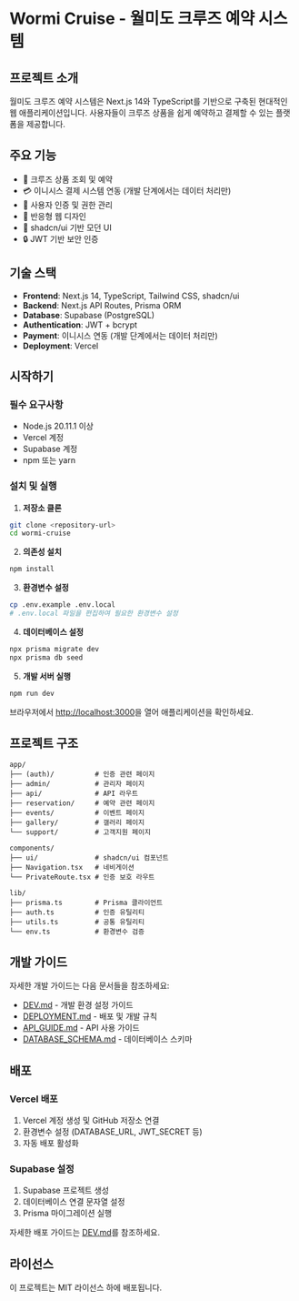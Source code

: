 # Wormi Cruise - 월미도 크루즈 예약 시스템

## 프로젝트 소개
월미도 크루즈 예약 시스템은 Next.js 14와 TypeScript를 기반으로 구축된 현대적인 웹 애플리케이션입니다. 사용자들이 크루즈 상품을 쉽게 예약하고 결제할 수 있는 플랫폼을 제공합니다.

## 주요 기능
- 🚢 크루즈 상품 조회 및 예약
- 💳 이니시스 결제 시스템 연동 (개발 단계에서는 데이터 처리만)
- 🔐 사용자 인증 및 권한 관리
- 📱 반응형 웹 디자인
- 🎨 shadcn/ui 기반 모던 UI
- 🔒 JWT 기반 보안 인증

## 기술 스택
- **Frontend**: Next.js 14, TypeScript, Tailwind CSS, shadcn/ui
- **Backend**: Next.js API Routes, Prisma ORM
- **Database**: Supabase (PostgreSQL)
- **Authentication**: JWT + bcrypt
- **Payment**: 이니시스 연동 (개발 단계에서는 데이터 처리만)
- **Deployment**: Vercel

## 시작하기

### 필수 요구사항
- Node.js 20.11.1 이상
- Vercel 계정
- Supabase 계정
- npm 또는 yarn

### 설치 및 실행

1. **저장소 클론**
```bash
git clone <repository-url>
cd wormi-cruise
```

2. **의존성 설치**
```bash
npm install
```

3. **환경변수 설정**
```bash
cp .env.example .env.local
# .env.local 파일을 편집하여 필요한 환경변수 설정
```

4. **데이터베이스 설정**
```bash
npx prisma migrate dev
npx prisma db seed
```

5. **개발 서버 실행**
```bash
npm run dev
```

브라우저에서 [http://localhost:3000](http://localhost:3000)을 열어 애플리케이션을 확인하세요.

## 프로젝트 구조
```
app/
├── (auth)/          # 인증 관련 페이지
├── admin/           # 관리자 페이지
├── api/             # API 라우트
├── reservation/     # 예약 관련 페이지
├── events/          # 이벤트 페이지
├── gallery/         # 갤러리 페이지
└── support/         # 고객지원 페이지

components/
├── ui/              # shadcn/ui 컴포넌트
├── Navigation.tsx   # 네비게이션
└── PrivateRoute.tsx # 인증 보호 라우트

lib/
├── prisma.ts        # Prisma 클라이언트
├── auth.ts          # 인증 유틸리티
├── utils.ts         # 공통 유틸리티
└── env.ts           # 환경변수 검증
```

## 개발 가이드
자세한 개발 가이드는 다음 문서들을 참조하세요:
- [DEV.md](./DEV.md) - 개발 환경 설정 가이드
- [DEPLOYMENT.md](./DEPLOYMENT.md) - 배포 및 개발 규칙
- [API_GUIDE.md](./API_GUIDE.md) - API 사용 가이드
- [DATABASE_SCHEMA.md](./DATABASE_SCHEMA.md) - 데이터베이스 스키마

## 배포

### Vercel 배포
1. Vercel 계정 생성 및 GitHub 저장소 연결
2. 환경변수 설정 (DATABASE_URL, JWT_SECRET 등)
3. 자동 배포 활성화

### Supabase 설정
1. Supabase 프로젝트 생성
2. 데이터베이스 연결 문자열 설정
3. Prisma 마이그레이션 실행

자세한 배포 가이드는 [DEV.md](./DEV.md)를 참조하세요.

## 라이선스
이 프로젝트는 MIT 라이선스 하에 배포됩니다.


